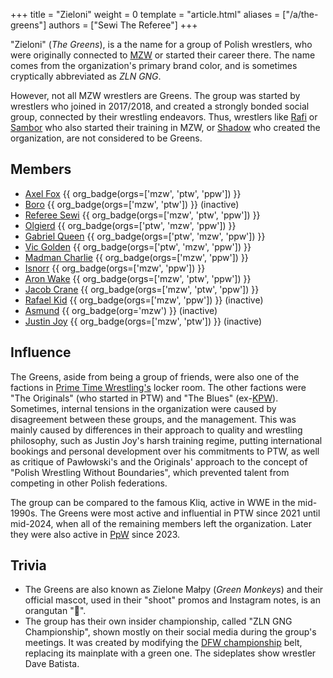 +++
title = "Zieloni"
weight = 0
template = "article.html"
aliases = ["/a/the-greens"]
authors = ["Sewi The Referee"]
+++

"Zieloni" (_The Greens_), is a the name for a group of Polish wrestlers, who were originally connected to [MZW](@/o/mzw.md) or started their career there. The name comes from the organization's primary brand color, and is sometimes cryptically abbreviated as _ZLN GNG_.

<!-- more -->

However, not all MZW wrestlers are Greens. The group was started by wrestlers who joined in 2017/2018, and created a strongly bonded social group, connected by their wrestling endeavors.
Thus, wrestlers like [Rafi](@/w/rafi.md) or [Sambor](@/w/sambor.md) who also started their training in MZW, or [Shadow](@/w/shadow.md) who created the organization, are not considered to be Greens.

## Members

* [Axel Fox](@/w/axel-fox.md) {{ org_badge(orgs=['mzw', 'ptw', 'ppw']) }}
* [Boro](@/w/boro.md) {{ org_badge(orgs=['mzw', 'ptw']) }} (inactive)
* [Referee Sewi](@/w/sedzia-seweryn.md) {{ org_badge(orgs=['mzw', 'ptw', 'ppw']) }}
* [Olgierd](@/w/olgierd.md) {{ org_badge(orgs=['ptw', 'mzw', 'ppw']) }}
* [Gabriel Queen](@/w/gabriel-queen.md) {{ org_badge(orgs=['ptw', 'mzw', 'ppw']) }}
* [Vic Golden](@/w/vic-golden.md) {{ org_badge(orgs=['ptw', 'mzw', 'ppw']) }}
* [Madman Charlie](@/w/madman-charlie.md) {{ org_badge(orgs=['mzw', 'ppw']) }}
* [Isnorr](@/w/isnorr.md) {{ org_badge(orgs=['mzw', 'ppw']) }}
* [Aron Wake](@/w/aron-wake.md) {{ org_badge(orgs=['mzw', 'ptw', 'ppw']) }}
* [Jacob Crane](@/w/jacob-crane.md) {{ org_badge(orgs=['mzw', 'ptw', 'ppw']) }}
* [Rafael Kid](@/w/rafael-kid.md) {{ org_badge(orgs=['mzw', 'ppw']) }} (inactive)
* [Asmund](@/w/asmund.md) {{ org_badge(org='mzw') }} (inactive)
* [Justin Joy](@/w/justin-joy.md)  {{ org_badge(orgs=['mzw', 'ptw']) }} (inactive)

## Influence

The Greens, aside from being a group of friends, were also one of the factions in [Prime Time Wrestling's](@/o/ptw.md) locker room.
The other factions were "The Originals" (who started in PTW) and "The Blues" (ex-[KPW](@/o/kpw.md)).
Sometimes, internal tensions in the organization were caused by disagreement between these groups, and the management.
This was mainly caused by differences in their approach to quality and wrestling philosophy, such as Justin Joy's harsh training regime, putting international bookings and personal development over his commitments to PTW, as well as critique of Pawłowski's and the Originals' approach to the concept of "Polish Wrestling Without Boundaries", which prevented talent from competing in other Polish federations.

The group can be compared to the famous Kliq, active in WWE in the mid-1990s. The Greens were most active and influential in PTW since 2021 until mid-2024, when all of the remaining members left the organization.
Later they were also active in [PpW](@/o/ppw.md) since 2023.

## Trivia

* The Greens are also known as Zielone Małpy (_Green Monkeys_) and their official mascot, used in their "shoot" promos and Instagram notes, is an orangutan "🦧".
* The group has their own insider championship, called "ZLN GNG Championship", shown mostly on their social media during the group's meetings. It was created by modifying the [DFW championship](@/c/dfw-championship.md) belt, replacing its mainplate with a green one. The sideplates show wrestler Dave Batista.
